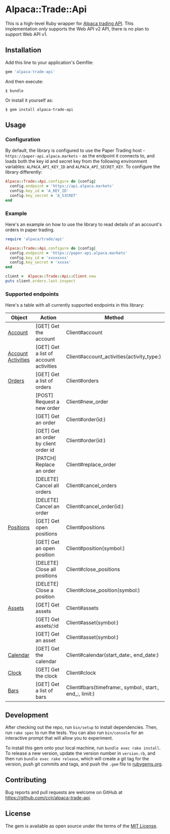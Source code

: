 # Alpaca::Trade::Api

This is a high-level Ruby wrapper for [Alpaca trading API](https://docs.alpaca.markets/api-documentation/). This implementation *only* supports the Web API v2 API, there is no plan to support Web API v1.

## Installation

Add this line to your application's Gemfile:

```ruby
gem 'alpaca-trade-api'
```

And then execute:

    $ bundle

Or install it yourself as:

    $ gem install alpaca-trade-api

## Usage

### Configuration

By default, the library is configured to use the Paper Trading host - `https://paper-api.alpaca.markets` - as the endpoint it connects to, and loads both the key id and secret key from the following environment variables: `ALPACA_API_KEY_ID` and `ALPACA_API_SECRET_KEY`. To configure the library differently:

```ruby
Alpaca::Trade::Api.configure do |config|
  config.endpoint = 'https://api.alpaca.markets'
  config.key_id = 'A_KEY_ID'
  config.key_secret = 'A_S3CRET'
end
```


### Example

Here's an example on how to use the library to read details of an account's orders in paper trading.

```ruby
require 'alpaca/trade/api'

Alpaca::Trade::Api.configure do |config|
  config.endpoint = 'https://paper-api.alpaca.markets'
  config.key_id = 'xxxxxxxx'
  config.key_secret = 'xxxxx'
end

client =  Alpaca::Trade::Api::Client.new
puts client.orders.last.inspect
```

### Supported endpoints

Here's a table with all currently supported endpoints in this library:

| Object                                                                                        | Action                                 | Method                                    |
|-----------------------------------------------------------------------------------------------|----------------------------------------|-------------------------------------------|
| [Account](https://docs.alpaca.markets/api-documentation/api-v2/account/)                      | [GET] Get the account                  | Client#account                            |
| [Account Activities](https://docs.alpaca.markets/api-documentation/api-v2/account-activities) | [GET] Get a list of account activities | Client#account_activities(activity_type:) |
| [Orders](https://docs.alpaca.markets/api-documentation/api-v2/orders/)                        | [GET] Get a list of orders             | Client#orders                             |
|                                                                                               | [POST] Request a new order             | Client#new_order                          |
|                                                                                               | [GET] Get an order                     | Client#order(id:)                         |
|                                                                                               | [GET] Get an order by client order id  | Client#order(id:)                         |
|                                                                                               | [PATCH] Replace an order               | Client#replace_order                      |
|                                                                                               | [DELETE] Cancel all orders             | Client#cancel_orders                      |
|                                                                                               | [DELETE] Cancel an order               | Client#cancel_order(id:)                  |
| [Positions](https://docs.alpaca.markets/api-documentation/api-v2/positions/)                  | [GET] Get open positions               | Client#positions                          |
|                                                                                               | [GET] Get an open position             | Client#position(symbol:)                  |
|                                                                                               | [DELETE] Close all positions           | Client#close_positions                    |
|                                                                                               | [DELETE] Close a position              | Client#close_position(symbol:)            |
| [Assets](https://docs.alpaca.markets/api-documentation/api-v2/assets/)                        | [GET] Get assets                       | Client#assets                             |
|                                                                                               | [GET] Get assets/:id                   | Client#asset(symbol:)                     |
|                                                                                               | [GET] Get an asset                     | Client#asset(symbol:)                     |
| [Calendar](https://docs.alpaca.markets/api-documentation/api-v2/calendar/)                    | [GET] Get the calendar                 | Client#calendar(start_date:, end_date:)   |
| [Clock](https://docs.alpaca.markets/api-documentation/api-v2/clock/)                          | [GET] Get the clock                    | Client#clock                              |
| [Bars](https://alpaca.markets/docs/api-documentation/api-v2/market-data/alpaca-data-api-v2/historical/#bars)                | [GET] Get a list of bars               | Client#bars(timeframe:, symbol:, start:, end_:, limit:)   |

## Development

After checking out the repo, run `bin/setup` to install dependencies. Then, run `rake spec` to run the tests. You can also run `bin/console` for an interactive prompt that will allow you to experiment.

To install this gem onto your local machine, run `bundle exec rake install`. To release a new version, update the version number in `version.rb`, and then run `bundle exec rake release`, which will create a git tag for the version, push git commits and tags, and push the `.gem` file to [rubygems.org](https://rubygems.org).

## Contributing

Bug reports and pull requests are welcome on GitHub at https://github.com/ccjr/alpaca-trade-api.

## License

The gem is available as open source under the terms of the [MIT License](https://opensource.org/licenses/MIT).

